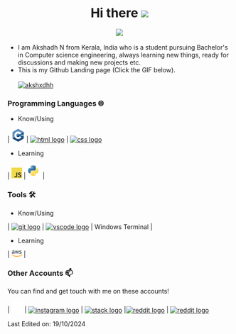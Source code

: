 
<h1 align="center"><b>Hi there </b><img src="https://media.giphy.com/media/hvRJCLFzcasrR4ia7z/giphy.gif" width="35"></h1>

<p align="center">
  <a href="https://github.com/akshxdhh"><img src="https://readme-typing-svg.herokuapp.com?font=Time+New+Roman&color=cyan&size=25&center=true&vCenter=true&width=600&height=100&lines=Im+Akshadh+N..&hearts;++;Self-taught+Front-End+Developer,;Computer+Science+Student,;Active+Learner/Researcher,;Love+to+learn+new+stuffs..<3"></a>
</p>

- I am Akshadh N from Kerala, India who is a student pursuing Bachelor's in Computer science engineering, always learning new things, ready for discussions and making new projects etc.<br>
- This is my Github Landing page (Click the GIF below).<br><br>
    [<img src="https://github.com/user-attachments/assets/4050ff1f-bdb4-4bc9-b338-3cf16c30a8ce" alt="akshxdhh" width="450">](https://akshxdhh.github.io/github-landing/)



### Programming Languages 🌐

- Know/Using

| [<img src="https://raw.githubusercontent.com/github/explore/80688e429a7d4ef2fca1e82350fe8e3517d3494d/topics/cpp/cpp.png" alt="cpp logo" width="30">](https://isocpp.org/) | [<img src="https://github.com/user-attachments/assets/7e4893a2-78df-48e2-921c-da5cac40282b" alt="html logo" width="38">](https://html.com/) | [<img src="https://github.com/user-attachments/assets/393bd721-d645-47fe-9187-87b0f5e458a9" alt="css logo" width="30">](https://www.w3.org/Style/CSS/Overview.en.html)

- Learning

| [<img src="https://raw.githubusercontent.com/github/explore/80688e429a7d4ef2fca1e82350fe8e3517d3494d/topics/javascript/javascript.png" alt="js logo" width="24">](https://developer.mozilla.org/en-US/docs/Web/JavaScript)  |[<img src="https://raw.githubusercontent.com/github/explore/80688e429a7d4ef2fca1e82350fe8e3517d3494d/topics/python/python.png" alt="python logo" width="34">](https://www.python.org/)
|

### Tools 🛠️

- Know/Using

| [<img src="https://raw.githubusercontent.com/Delta456/Delta456/master/img/git.png" alt="git logo" width="24">](https://git-scm.com/) | [<img src="https://raw.githubusercontent.com/Delta456/Delta456/master/img/vscode.png" alt="vscode logo" width="24">](https://code.visualstudio.com/) | Windows Terminal |

- Learning

| [<img src="https://raw.githubusercontent.com/Delta456/Delta456/master/img/aws.png" alt="aws logo" width="24">](https://aws.amazon.com/) | 


### Other Accounts 📫

You can find and get touch with me on these accounts!

| [<img src="https://raw.githubusercontent.com/Delta456/Delta456/master/img/github.png" alt="github logo" width="26">](https://github.com/akshxdhh) | [<img src="https://cdn2.iconfinder.com/data/icons/social-media-2285/512/1_Instagram_colored_svg_1-512.png" alt="instagram logo" width="24">](https://www.instagram.com/akshxdhh/) | [<img src="https://raw.githubusercontent.com/Delta456/Delta456/master/img/stack.svg" alt="stack logo" width="24">](https://stackoverflow.com/users/27075248/akshadh) |[<img src="https://raw.githubusercontent.com/Delta456/Delta456/master/img/reddit.jpg" alt="reddit logo" width="24">](https://www.reddit.com/user/Thin_Comfort3952/) | [<img src="https://github.com/user-attachments/assets/56460076-d513-4511-bea9-0129895f5761" alt="reddit logo" width="24">](https://www.linkedin.com/in/akshadhh/)



Last Edited on: 19/10/2024
